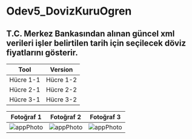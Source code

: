 # Odev5_DovizKuruOgren
## T.C. Merkez Bankasından alınan güncel xml verileri işler belirtilen tarih için seçilecek döviz fiyatlarını gösterir.

| Tool | Version |
| --- | --- | 
| Hücre 1-1 | Hücre 1-2 |
| Hücre 2-1 | Hücre 2-2 | 
| Hücre 3-1 | Hücre 3-2 | 


| Fotoğraf 1 | Fotoğraf 2 | Fotoğraf 3 |
| --- | --- | --- |
| ![appPhoto](https://github.com/atakanbircan/Odev5_DovizKuruOgren/blob/master/app/src/main/res/drawable/third.jpeg) | ![appPhoto](https://github.com/atakanbircan/Odev5_DovizKuruOgren/blob/master/app/src/main/res/drawable/first.jpeg) | ![appPhoto](https://github.com/atakanbircan/Odev5_DovizKuruOgren/blob/master/app/src/main/res/drawable/second.jpeg) |

